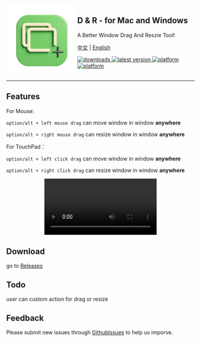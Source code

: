 <img src="icon.png" width="190" alt="App icon" align="left"/>

<div>
<h2>D & R - for Mac and Windows</h2>
<p>A Better Window Drag And Reszie Tool!</p>
</div>

[中文](README.md) | [English](README.en.md)

<!-- shields -->
<!-- downloads -->
<a href="https://github.com/zoo-3d/D-R/releases">
<img src="https://img.shields.io/github/downloads/zoo-3d/D-R/total.svg?style=flat" alt="downloads"/>
</a>
<!-- version -->
<a href="https://github.com/zoo-3d/D-R/releases">
<img src="https://img.shields.io/github/release/zoo-3d/D-R.svg?style=flat" alt="latest version"/>
</a>
<!-- platform -->
<a href="https://github.com/zoo-3d/D-R">
<img src="https://img.shields.io/badge/platform-macOS-lightgrey.svg?style=flat" alt="platform"/>
<img src="https://img.shields.io/badge/platform-win-lightgrey.svg?style=flat" alt="platform"/>
</a>

<br/>
<br/>

<hr>


## Features

For Mouse:

`option/alt + left mouse drag` can move window in window **anywhere**

`option/alt + right mouse drag` can resize window in window **anywhere**

For TouchPad：

`option/alt + left click drag` can move window in window **anywhere**


`option/alt + right click drag` can resize window in window **anywhere**

<div align="center">
  <video src="https://github.com/zoo-3d/D-R/assets/157788316/555d3280-9c72-4173-a63e-359b534ba7d2"/>
</div>

## Download
go to [Releases](https://github.com/zoo-3d/D-R/releases)

## Todo
user can custom action for drag or resize

## Feedback
Please submit new issues through [GithubIssues](https://github.com/zoo-3d/D-R/issues) to help us imporve.
